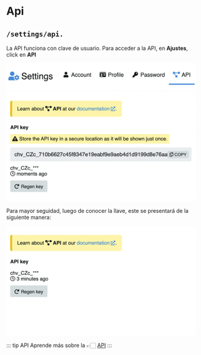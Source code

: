 # Api

## `/settings/api.`

La API funciona con clave de usuario. Para acceder a la API, en **Ajustes**, click en **API**

<img class="media-screen" src="../../src/manual/settings/account/set-api.png" width="500"/>

<img class="media-screen" src="../../src/manual/settings/account/API.png" width="500"/>

Para mayor seguidad, luego de conocer la llave, este se presentará de la siguiente manera:

<img class="media-screen" src="../../src/manual/settings/account/APIOC.png" width="500"/>

::: tip API
Aprende más sobre la 👉🏻 [API](https://v4-docs.chevereto.com/api/api-v1.html)
:::
